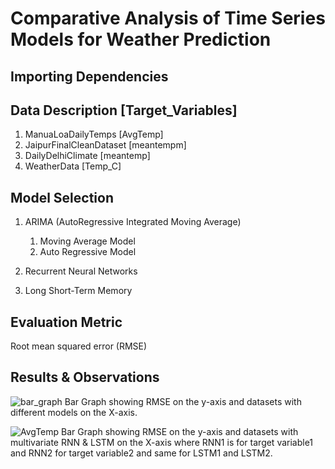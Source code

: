 # Comparative Analysis of Time Series Models for Weather Prediction

## Importing Dependencies

## Data Description [Target_Variables]
1. ManuaLoaDailyTemps  [AvgTemp]
2. JaipurFinalCleanDataset  [meantempm]
3. DailyDelhiClimate   [meantemp]
4. WeatherData   [Temp_C]

## Model Selection
1. ARIMA (AutoRegressive Integrated Moving Average)
   1. Moving Average Model
   2. Auto Regressive Model

3. Recurrent Neural Networks
   
5. Long Short-Term Memory

## Evaluation Metric
   Root mean squared error (RMSE)

## Results & Observations

![bar_graph](https://github.com/Anushka123Garg/Time-Series-Analysis/assets/98416741/7513659b-0d17-4f47-b67d-e1492605ebcd)
Bar Graph showing RMSE on the y-axis and datasets with different models on the X-axis.


![AvgTemp](https://github.com/Anushka123Garg/Time-Series-Analysis/assets/98416741/14c44795-0513-4c85-b131-47e8fe29e488)
Bar Graph showing RMSE on the y-axis and datasets with multivariate RNN & LSTM on the
X-axis where RNN1 is for target variable1 and RNN2 for target variable2 and same for LSTM1
and LSTM2.
